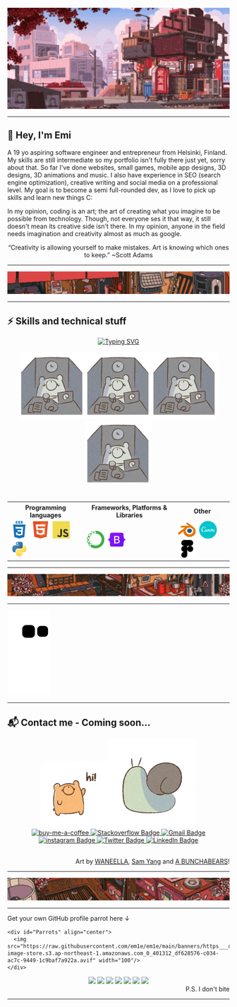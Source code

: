 ![Main banner](https://github.com/em1e/em1e/blob/main/banners/Banner%20main%202.gif)
***
## 📑 Hey, I'm Emi
A 19 yo aspiring software engineer and entrepreneur from Helsinki, Finland. My skills are still intermediate so my portfolio isn't fully there just yet, sorry about that. So far I've done websites, small games, mobile app designs, 3D designs, 3D animations and music. I also have experience in SEO (search engine optimization), creative writing and social media on a professional level. My goal is to become a semi full-rounded dev, as I love to pick up skills and learn new things C:

In my opinion, coding is an art; the art of creating what you imagine to be possible from technology. Though, not everyone ses it that way, it still doesn't mean its creative side isn't there. In my opinion, anyone in the field needs imagination and creativity almost as much as google. 

<div id="profile-visits" align="center">
  <p>“Creativity is allowing yourself to make mistakes. Art is knowing which ones to keep.” ~Scott Adams</p>
</div>

***
![Small banner](https://github.com/em1e/em1e/blob/main/banners/Banner%20small.gif)
***

## ⚡ Skills and technical stuff

<div id="bear gif" align="center">
  <a href="https://git.io/typing-svg"><img src="https://readme-typing-svg.herokuapp.com?font=Fira+Code&pause=200&color=D2962B&multiline=true&width=700&height=155&lines=Here's+a+list+of+technical+stuff+I'm+familiar+with%2C+and;have+previous+experience+in%2C+e.g.+from+projects.+In+the;past+I've+done+many+projects%2C+out+of+which+the+biggest;ones+can+be+found+on+my+website.;.+.+.+.+.+.+.+.+.+.+.+.+.+.+.+.+.+.+.+.+.+.+.+.+.+.+.+.;Anyway%2C+thanks+for+checking+out+my+profile+%09%E2%99%A5" alt="Typing SVG" /></a><br></br>
  <img src="https://raw.githubusercontent.com/em1e/em1e/main/banners/200w-1.webp" width="150"/><img src="https://raw.githubusercontent.com/em1e/em1e/main/banners/200w-1.webp" width="150"/><img src="https://raw.githubusercontent.com/em1e/em1e/main/banners/200w-1.webp" width="150"/><img src="https://raw.githubusercontent.com/em1e/em1e/main/banners/200w-1.webp" width="150"/><br></br>
</div>

<div id="tech table" align="center">
  <table>
    <tr>
      <th>Programming languages</th>
      <th>Frameworks, Platforms & Libraries</th>
      <th>Other</th>
    </tr>
    <tr>
      <td><img src="https://github.com/devicons/devicon/blob/master/icons/css3/css3-plain-wordmark.svg"  title="CSS3" alt="CSS" width="40" height="40"/>&nbsp; <img src="https://github.com/devicons/devicon/blob/master/icons/html5/html5-original.svg" title="HTML5" alt="HTML" width="40" height="40"/>&nbsp; <img src="https://github.com/devicons/devicon/blob/master/icons/javascript/javascript-original.svg" title="JavaScript" alt="JavaScript" width="40" height="40"/>&nbsp; <img src="https://github.com/devicons/devicon/blob/master/icons/python/python-original.svg" title="Python" alt="Python" width="40" height="40"/>&nbsp;</td>
      <td><img src="https://github.com/devicons/devicon/blob/master/icons/anaconda/anaconda-original.svg" title="anaconda" alt="anaconda" width="40" height="40"/>&nbsp; <img src="https://github.com/devicons/devicon/blob/master/icons/bootstrap/bootstrap-original.svg" title="bootsrap" alt="bootsrap" width="40" height="40"/>&nbsp;</td>
      <td><img src="https://github.com/devicons/devicon/blob/master/icons/blender/blender-original.svg" title="blender" alt="dlender" width="40" height="40"/>&nbsp; <img src="https://github.com/devicons/devicon/blob/master/icons/canva/canva-original.svg" title="canva" alt="canva" width="40" height="40"/>&nbsp; <img src="https://github.com/devicons/devicon/blob/master/icons/figma/figma-plain.svg" title="figma" alt="figma" width="40" height="40"/>&nbsp;</td>
    </tr>
  </table>
</div>

***
![Small banner 2](https://github.com/em1e/em1e/blob/main/banners/Banner%20small%202.gif)
***
![Snake animation](https://github.com/em1e/em1e/blob/output/github-contribution-grid-snake.svg)
***
## 📬 Contact me - Coming soon...
<div id="bear gif" align="center">
  <img src="https://github.com/em1e/em1e/blob/main/banners/giphy.gif" width="150"/><img src="https://raw.githubusercontent.com/em1e/em1e/main/banners/200w.webp" width="200"/>
</div>

<div id=" badges" align="center"> 
  <a href="your-buy-me-a-coffee-URL">
    <img src="https://img.shields.io/badge/Buy%20Me%20a%20Coffee-ffdd00?style=for-the-badge&logo=buy-me-a-coffee&logoColor=black" alt="buy-me-a-coffee"/>
  </a>
  <a href="your-stackoverflow-URL">
    <img src="https://img.shields.io/badge/-Stackoverflow-FE7A16?style=for-the-badge&logo=stack-overflow&logoColor=white" alt="Stackoverflow Badge"/>
  </a>
  <a href="mailto:your-gmai-address">
    <img src="https://img.shields.io/badge/Gmail-D14836?style=for-the-badge&logo=gmail&logoColor=white" alt="Gmail Badge"/>
  </a>
  <a href="your-instargam-URL">
    <img src="https://img.shields.io/badge/Instagram-%23E4405F.svg?style=for-the-badge&logo=Instagram&logoColor=white" alt="instagram Badge"/>
  </a>
   <a href="your-discord-server-URL">
    <img src="https://img.shields.io/badge/Discord-%237289DA.svg?style=for-the-badge&logo=discord&logoColor=white" alt="Twitter Badge"/>
  </a>
   <a href="your-inkedIn-URL">
    <img src="https://img.shields.io/badge/linkedin-%230077B5.svg?style=for-the-badge&logo=linkedin&logoColor=white" alt="LinkedIn Badge"/>
  </a>     
</div>

<div id="profile-visits" align="center">
  <img src="https://komarev.com/ghpvc/?username=em1e&style=flat-square&color=E1306C" alt=""/> 
</div>
                                                                                                                          
<div id="profile-visits" align="right">
  <p>Art by <a href="https://waneella.tumblr.com/">WANEELLA</a>, <a href="https://www.instagram.com/samdoesarts/?hl=en">Sam Yang</a> and <a href="https://abunchabears.uwu.ai/">A BUNCHABEARS</a>!</p>     
</div>      

***
![Small banner 3](https://github.com/em1e/em1e/blob/main/banners/Banner%20small%203.gif)
***

Get your own GitHub profile parrot here ↓
~~~~
<div id="Parrots" align="center">
  <img src="https://raw.githubusercontent.com/em1e/em1e/main/banners/https___qiita-image-store.s3.ap-northeast-1.amazonaws.com_0_401312_df628576-c034-ac7c-9449-1c9baf7a922a.avif" width="100"/>
</div>
~~~~

<div id="Parrots" align="center">
  <img src="https://raw.githubusercontent.com/em1e/em1e/main/banners/https___qiita-image-store.s3.ap-northeast-1.amazonaws.com_0_401312_df628576-c034-ac7c-9449-1c9baf7a922a.avif" width="100"/>
  <img src="https://raw.githubusercontent.com/em1e/em1e/main/banners/https___qiita-image-store.s3.ap-northeast-1.amazonaws.com_0_401312_df628576-c034-ac7c-9449-1c9baf7a922a.avif" width="100"/>
  <img src="https://raw.githubusercontent.com/em1e/em1e/main/banners/https___qiita-image-store.s3.ap-northeast-1.amazonaws.com_0_401312_df628576-c034-ac7c-9449-1c9baf7a922a.avif" width="100"/>
  <img src="https://raw.githubusercontent.com/em1e/em1e/main/banners/https___qiita-image-store.s3.ap-northeast-1.amazonaws.com_0_401312_df628576-c034-ac7c-9449-1c9baf7a922a.avif" width="100"/>
  <img src="https://raw.githubusercontent.com/em1e/em1e/main/banners/https___qiita-image-store.s3.ap-northeast-1.amazonaws.com_0_401312_df628576-c034-ac7c-9449-1c9baf7a922a.avif" width="100"/>
  <img src="https://raw.githubusercontent.com/em1e/em1e/main/banners/https___qiita-image-store.s3.ap-northeast-1.amazonaws.com_0_401312_df628576-c034-ac7c-9449-1c9baf7a922a.avif" width="100"/>
  <img src="https://raw.githubusercontent.com/em1e/em1e/main/banners/https___qiita-image-store.s3.ap-northeast-1.amazonaws.com_0_401312_df628576-c034-ac7c-9449-1c9baf7a922a.avif" width="100"/>
</div>

<div id="P.S." align="right">
  P.S. I don't bite 
</div>
                            
***

<!---
!! Stuff I might use at some point. !!

https://readme-typing-svg.herokuapp.com/demo/
https://www.sitepoint.com/github-profile-readme/
https://shields.io/
https://github.com/devicons/devicon/
https://github.com/Ileriayo/markdown-badges/blob/master/README.md

[![Stack Overflow](https://img.shields.io/badge/-Stackoverflow-FE7A16?style=for-the-badge&logo=stack-overflow&logoColor=white)](your-stackoverflow-URL)
[![youtube](https://img.shields.io/badge/YouTube-red?style=for-the-badge&logo=youtube&logoColor=white)](your-youtube-URL)
[![Gmail](https://img.shields.io/badge/Gmail-D14836?style=for-the-badge&logo=gmail&logoColor=white)](mailto:your-gmai.address)
[![Twitch](https://img.shields.io/badge/Twitch-%239146FF.svg?style=for-the-badge&logo=Twitch&logoColor=white)](your-twitch-URL)
[![Discord](https://img.shields.io/badge/Discord-%237289DA.svg?style=for-the-badge&logo=discord&logoColor=white)](your-discord-server-URL)
[![linkedin](https://img.shields.io/badge/LinkedIn-blue?style=for-the-badge&logo=linkedin&logoColor=white)](your-linkedin-URL)
[![twitter](https://img.shields.io/badge/Twitter-blue?style=for-the-badge&logo=twitter&logoColor=white)](your-twitter-URL)

A 19 yo software engineer and entrepreneur from Helsinki, Finland. I've made things from websites, desktop applications, small video games and mobile apps to 3D designs, -animations and music. I also have experience with SEO (search engine optimization) and cyber security. Though I might be a full rounded dev, I still love to pick up new skills and learn new things as I go C:

| Programming languages | Frameworks, Platforms & Libraries | Other |
| ------------------------------------- | ------------------------------------- | -------------------------------------|
| <img src="https://github.com/devicons/devicon/blob/master/icons/css3/css3-plain-wordmark.svg"  title="CSS3" alt="CSS" width="40" height="40"/>&nbsp; <img src="https://github.com/devicons/devicon/blob/master/icons/html5/html5-original.svg" title="HTML5" alt="HTML" width="40" height="40"/>&nbsp; <img src="https://github.com/devicons/devicon/blob/master/icons/javascript/javascript-original.svg" title="JavaScript" alt="JavaScript" width="40" height="40"/>&nbsp; <img src="https://github.com/devicons/devicon/blob/master/icons/python/python-original.svg" title="Python" alt="Python" width="40" height="40"/>&nbsp; <img src="https://github.com/devicons/devicon/blob/master/icons/java/java-original-wordmark.svg" title="Java" alt="Java" width="40" height="40"/>&nbsp; <img src="https://github.com/devicons/devicon/blob/master/icons/c/c-original.svg" title="c" alt="c" width="40" height="40"/>&nbsp; <img src="https://github.com/devicons/devicon/blob/master/icons/rust/rust-plain.svg" title="rust" alt="rust" width="40" height="40"/>&nbsp; <img src="https://github.com/devicons/devicon/blob/master/icons/go/go-original.svg" title="go" alt="go" width="40" height="40"/>&nbsp; <img src="https://github.com/devicons/devicon/blob/master/icons/php/php-original.svg" title="php" alt="php" width="40" height="40"/>&nbsp; <img src="https://github.com/devicons/devicon/blob/master/icons/typescript/typescript-original.svg" title="typescript" alt="typescript" width="40" height="40"/>&nbsp; <img src="https://github.com/devicons/devicon/blob/master/icons/solidity/solidity-original.svg" title="solidity" alt="solidity" width="40" height="40"/>&nbsp; <img src="https://github.com/devicons/devicon/blob/master/icons/ruby/ruby-original.svg" title="ruby" alt="ruby" width="40" height="40"/>&nbsp; <img src="https://github.com/devicons/devicon/blob/master/icons/r/r-original.svg" title="R" alt="R" width="40" height="40"/>&nbsp; | <img src="https://github.com/devicons/devicon/blob/master/icons/anaconda/anaconda-original.svg" title="anaconda" alt="anaconda" width="40" height="40"/>&nbsp; <img src="https://github.com/devicons/devicon/blob/master/icons/angularjs/angularjs-original.svg" title="angular.js" alt="angular.js" width="40" height="40"/>&nbsp; <img src="https://github.com/devicons/devicon/blob/master/icons/bootstrap/bootstrap-original.svg" title="bootsrap" alt="bootsrap" width="40" height="40"/>&nbsp; <img src="https://github.com/devicons/devicon/blob/master/icons/nodejs/nodejs-original.svg" title="node.js" alt="node.js" width="40" height="40"/>&nbsp; <img src="https://github.com/devicons/devicon/blob/master/icons/denojs/denojs-original.svg" title="deno.js" alt="deno.js" width="40" height="40"/>&nbsp; <img src="https://github.com/devicons/devicon/blob/master/icons/nextjs/nextjs-original.svg" title="next.js" alt="next.js" width="40" height="40"/>&nbsp; <img src="https://github.com/devicons/devicon/blob/master/icons/react/react-original-wordmark.svg" title="React" alt="React" width="40" height="40"/>&nbsp; <img src="https://github.com/devicons/devicon/blob/master/icons/vuejs/vuejs-original.svg" title="vue.js" alt="vue.js" width="40" height="40"/>&nbsp; <img src="https://github.com/devicons/devicon/blob/master/icons/nodejs/nodejs-original-wordmark.svg" title="NodeJS" alt="NodeJS" width="40" height="40"/>&nbsp; | <img src="https://github.com/devicons/devicon/blob/master/icons/mysql/mysql-original.svg" title="mysql" alt="mysql" width="40" height="40"/>&nbsp; <img src="https://github.com/devicons/devicon/blob/master/icons/blender/blender-original.svg" title="blender" alt="dlender" width="40" height="40"/>&nbsp; <img src="https://github.com/devicons/devicon/blob/master/icons/canva/canva-original.svg" title="canva" alt="canva" width="40" height="40"/>&nbsp; <img src="https://github.com/devicons/devicon/blob/master/icons/figma/figma-plain.svg" title="figma" alt="figma" width="40" height="40"/>&nbsp; <img src="https://github.com/devicons/devicon/blob/master/icons/unity/unity-original.svg" title="unity" alt="unity" width="40" height="40"/>&nbsp; <img src="https://github.com/devicons/devicon/blob/master/icons/terraform/terraform-original.svg" title="name" alt="name" width="40" height="40"/>&nbsp; <img src="https://github.com/devicons/devicon/blob/master/icons/tensorflow/tensorflow-original.svg" title="tenserflow" alt="tenserflow" width="40" height="40"/>&nbsp; <img src="https://github.com/devicons/devicon/blob/master/icons/pytorch/pytorch-original.svg" title="pythorch" alt="pytorch" width="40" height="40"/>&nbsp; <img src="https://github.com/devicons/devicon/blob/master/icons/linux/linux-original.svg" title="linux" alt="linux" width="40" height="40"/>&nbsp; |
--->
